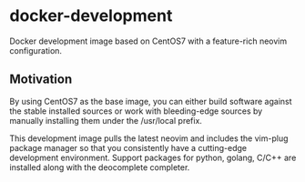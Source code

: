 # docker-development
Docker development image based on CentOS7 with a feature-rich neovim configuration.

## Motivation
By using CentOS7 as the base image, you can either build software against the stable installed sources or work with bleeding-edge sources by manually installing them under the /usr/local prefix.

This development image pulls the latest neovim and includes the vim-plug package manager so that you consistently have a cutting-edge development environment. Support packages for python, golang, C/C++ are installed along with the deocomplete completer.
